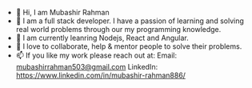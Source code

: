 - 👋 Hi, I am Mubashir Rahman
- 👀 I am a full stack developer. I have a passion of learning and solving real world problems through our my programming knowledge. 
- 🌱 I am currently leanring Nodejs, React and Angular.
- 💞️ I love to collaborate, help & mentor people to solve their problems.
- 📫 If you like my work please reach out at:
   Email: mubashirrahman503@gmail.com
   LinkedIn: https://www.linkedin.com/in/mubashir-rahman886/

